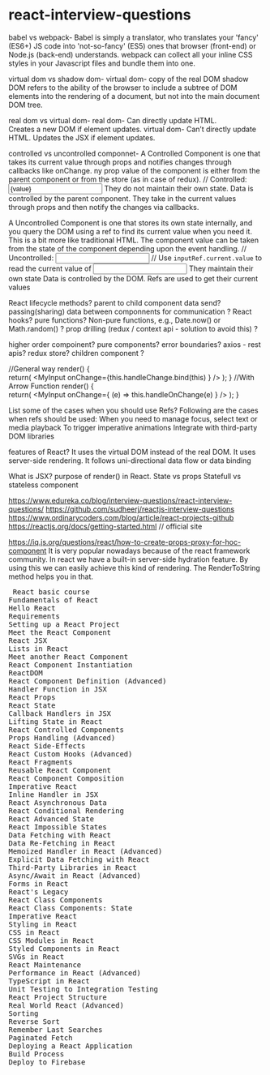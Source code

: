 # react-interview-questions

babel vs webpack-
Babel is simply a translator, who translates your 'fancy' (ES6+) JS code into 'not-so-fancy' (ES5) ones that browser (front-end) or Node.js (back-end) understands.
webpack can collect all your inline CSS styles in your Javascript files and bundle them into one.

virtual dom vs shadow dom-
virtual dom- copy of the real DOM
shadow DOM refers to the ability of the browser to include a subtree of DOM elements into the rendering of a document, but not into the main document DOM tree.

real dom vs virtual dom-
real dom-
Can directly update HTML.	
Creates a new DOM if element updates.
 virtual dom- 
Can’t directly update HTML.
Updates the JSX if element updates.

controlled vs uncontrolled componnet-
A Controlled Component is one that takes its current value through props and notifies changes through callbacks like onChange.
ny prop value of the component is either from the parent component or from the store (as in case of redux).
// Controlled:
<input type="text" value={value} onChange={handleChange} />
They do not maintain their own state.
Data is controlled by the parent component.
They take in the current values through props and then notify the changes via callbacks.

A Uncontrolled Component is one that stores its own state internally, and you query the DOM using a ref to find its current value when you need it. 
This is a bit more like traditional HTML. The component value can be taken from the state of the component depending upon the event handling.
// Uncontrolled:
<input type="text" defaultValue="foo" ref={inputRef} />
// Use `inputRef.current.value` to read the current value of <input>
They maintain their own state
Data is controlled by the DOM.
Refs are used to get their current values

React lifecycle methods?
parent to child component data send?
passing(sharing) data between componnents for communication ?
React hooks?
pure functions?
Non-pure functions, e.g., Date.now() or Math.random() ?
prop drilling (redux / context api - solution to avoid this) ?

higher order compoinent?
pure components?
error boundaries?
axios - rest apis?
redux store?
children component ?

//General way
render() {    
    return(
        <MyInput onChange={this.handleChange.bind(this) } />
    );
}
//With Arrow Function
render() {  
    return(
        <MyInput onChange={ (e) => this.handleOnChange(e) } />
    );
}

List some of the cases when you should use Refs?
Following are the cases when refs should be used:
When you need to manage focus, select text or media playback
To trigger imperative animations
Integrate with third-party DOM libraries

features of React? 
It uses the virtual DOM instead of the real DOM.
It uses server-side rendering.
It follows uni-directional data flow or data binding

What is JSX?
purpose of render() in React.
State vs props
Statefull vs stateless component

https://www.edureka.co/blog/interview-questions/react-interview-questions/
https://github.com/sudheerj/reactjs-interview-questions
https://www.ordinarycoders.com/blog/article/react-projects-github
https://reactjs.org/docs/getting-started.html    // official site

https://iq.js.org/questions/react/how-to-create-props-proxy-for-hoc-component
It is very popular nowadays because of the react framework community. In react we have a built-in server-side hydration feature. 
By using this we can easily achieve this kind of rendering. The RenderToString method helps you in that.

 <pre>
 React basic course
Fundamentals of React
Hello React
Requirements
Setting up a React Project
Meet the React Component
React JSX
Lists in React
Meet another React Component
React Component Instantiation
ReactDOM
React Component Definition (Advanced)
Handler Function in JSX
React Props
React State
Callback Handlers in JSX
Lifting State in React
React Controlled Components
Props Handling (Advanced)
React Side-Effects
React Custom Hooks (Advanced)
React Fragments
Reusable React Component
React Component Composition
Imperative React
Inline Handler in JSX
React Asynchronous Data
React Conditional Rendering
React Advanced State
React Impossible States
Data Fetching with React
Data Re-Fetching in React
Memoized Handler in React (Advanced)
Explicit Data Fetching with React
Third-Party Libraries in React
Async/Await in React (Advanced)
Forms in React
React's Legacy
React Class Components
React Class Components: State
Imperative React
Styling in React
CSS in React
CSS Modules in React
Styled Components in React
SVGs in React
React Maintenance
Performance in React (Advanced)
TypeScript in React
Unit Testing to Integration Testing
React Project Structure
Real World React (Advanced)
Sorting
Reverse Sort
Remember Last Searches
Paginated Fetch
Deploying a React Application
Build Process
Deploy to Firebase
</pre>
